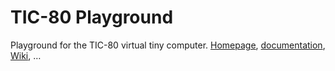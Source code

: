 # TIC-80 Playground #

Playground for the TIC-80 virtual tiny computer. [Homepage](https://tic80.com/ "https://tic80.com/"), [documentation](https://tic80.com/learn "https://tic80.com/learn"), [Wiki](https://github.com/nesbox/TIC-80/wiki "https://github.com/nesbox/TIC-80/wiki"), …

